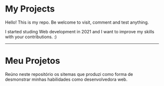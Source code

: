 # My Projects

Hello! This is my repo. Be welcome to visit, comment and test anything.

I started studing Web development in 2021 and I want to improve my skills with your contributions. :)

<hr />

# Meu Projetos

Reúno neste repositório os sitemas que produzi como forma de desmonstrar minhas habilidades como desenvolvedora web.
